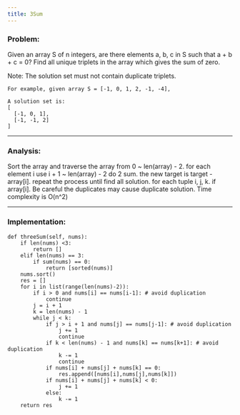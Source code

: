 ```yaml
---
title: 3Sum
---
```


### Problem:
Given an array S of n integers, are there elements a, b, c in S such that a + b + c = 0? Find all unique triplets in the array which gives the sum of zero.

Note: The solution set must not contain duplicate triplets.

```
For example, given array S = [-1, 0, 1, 2, -1, -4],

A solution set is:
[
  [-1, 0, 1],
  [-1, -1, 2]
]
```
***

### Analysis:
Sort the array and traverse the array from 0 ~ len(array) - 2. for each element i use i + 1 ~ len(array) - 2 do  2 sum. the new target is target - array[i]. repeat the process until find all solution. for each tuple i, j, k. if array[i]. Be careful the duplicates may cause duplicate solution.  Time complexity is O(n^2)

***

### Implementation:
```
def threeSum(self, nums):
    if len(nums) <3: 
        return []
    elif len(nums) == 3:
        if sum(nums) == 0:
            return [sorted(nums)]
    nums.sort()
    res = []
    for i in list(range(len(nums)-2)):
        if i > 0 and nums[i] == nums[i-1]: # avoid duplication
            continue
        j = i + 1
        k = len(nums) - 1
        while j < k:
            if j > i + 1 and nums[j] == nums[j-1]: # avoid duplication
                j += 1
                continue
            if k < len(nums) - 1 and nums[k] == nums[k+1]: # avoid duplication
                k -= 1
                continue
            if nums[i] + nums[j] + nums[k] == 0:
                res.append([nums[i],nums[j],nums[k]])
            if nums[i] + nums[j] + nums[k] < 0:
                j += 1
            else:
                k -= 1
    return res
```